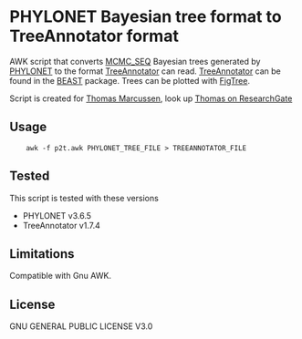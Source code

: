 # PHYLONET Bayesian tree format to TreeAnnotator format

AWK script that converts [MCMC_SEQ]() Bayesian trees generated by [PHYLONET]() to the format [TreeAnnotator]() can read.
[TreeAnnotator]() can be found in the [BEAST]() package. Trees can be plotted with [FigTree]().

Script is created for [Thomas Marcussen](), look up [Thomas on ResearchGate](https://www.researchgate.net/profile/Thomas_Marcussen)

## Usage

        awk -f p2t.awk PHYLONET_TREE_FILE > TREEANNOTATOR_FILE

## Tested 

This script is tested with these versions

* PHYLONET v3.6.5
* TreeAnnotator v1.7.4

## Limitations

Compatible with Gnu AWK.

## License

GNU GENERAL PUBLIC LICENSE V3.0


[MCMC_SEQ]: https://wiki.rice.edu/confluence/display/PHYLONET/MCMC_SEQ[
[TreeAnnotator]: http://tree.bio.ed.ac.uk/software/
[PHYLONET]: https://wiki.rice.edu/confluence/display/PHYLONET/Home
[BEAST]: http://tree.bio.ed.ac.uk/software/beast/ 
[FigTree]: http://tree.bio.ed.ac.uk/software/figtree/
[Thomas Marcussen]: https://scholar.google.com/citations?hl=en&user=THgBMUgAAAAJ&view_op=list_works
